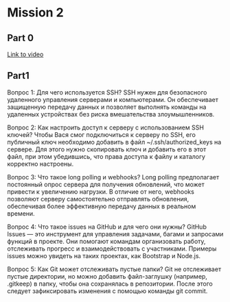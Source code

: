 # Mission 2

## Part 0

[Link to video](https://www.youtube.com/watch?v=UUhavvMO2FQ)

## Part1
Вопрос 1: Для чего используется SSH?
SSH нужен для безопасного удаленного управления серверами и компьютерами. Он обеспечивает защищенную передачу данных и позволяет выполнять команды на удаленных устройствах без риска вмешательства злоумышленников.

Вопрос 2: Как настроить доступ к серверу с использованием SSH ключей?
Чтобы Вася смог подключиться к серверу по SSH, его публичный ключ необходимо добавить в файл ~/.ssh/authorized_keys на сервере. Для этого нужно скопировать ключ и добавить его в этот файл, при этом убедившись, что права доступа к файлу и каталогу корректно настроены.

Вопрос 3: Что такое long polling и webhooks?
Long polling предполагает постоянный опрос сервера для получения обновлений, что может привести к увеличению нагрузки. В отличие от него, webhooks позволяют серверу самостоятельно отправлять обновления, обеспечивая более эффективную передачу данных в реальном времени.

Вопрос 4: Что такое issues на GitHub и для чего они нужны?
GitHub Issues — это инструмент для управления задачами, багами и запросами функций в проекте. Они помогают командам организовать работу, отслеживать прогресс и взаимодействовать с участниками. Примеры issues можно увидеть на таких проектах, как Bootstrap и Node.js.

Вопрос 5: Как Git может отслеживать пустые папки?
Git не отслеживает пустые директории, но можно добавить файл-заглушку (например, .gitkeep) в папку, чтобы она сохранялась в репозитории. После этого следует зафиксировать изменения с помощью команды git commit.